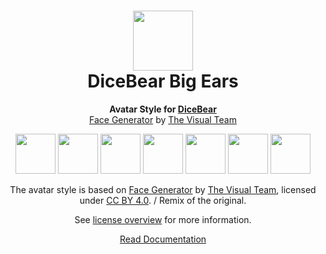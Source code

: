 <h1 align="center"><img src="https://www.dicebear.com/logo-readme.svg" width="96" /> <br />DiceBear Big Ears</h1>
<p align="center">
  <strong>Avatar Style for <a href="https://www.dicebear.com/">DiceBear</a></strong><br />
  <a href="https://www.figma.com/community/file/986078800058673824">Face Generator</a> by <a href="https://thevisual.team/">The Visual Team</a>
</p>

<p align="center">
  <img src="https://api.dicebear.com/6.x/big-ears/svg?seed=Mimi" width="64" />
  <img src="https://api.dicebear.com/6.x/big-ears/svg?seed=Sasha" width="64" />
  <img src="https://api.dicebear.com/6.x/big-ears/svg?seed=Lilly" width="64" />
  <img src="https://api.dicebear.com/6.x/big-ears/svg?seed=Tigger" width="64" />
  <img src="https://api.dicebear.com/6.x/big-ears/svg?seed=Bella" width="64" />
  <img src="https://api.dicebear.com/6.x/big-ears/svg?seed=Zoe" width="64" />
  <img src="https://api.dicebear.com/6.x/big-ears/svg?seed=Kitty" width="64" />
</p>

<p align="center">
  The avatar style is based on <a href="https://www.figma.com/community/file/986078800058673824">Face Generator</a> by
  <a href="https://thevisual.team/">The Visual Team</a>, licensed under
  <a href="https://creativecommons.org/licenses/by/4.0/">CC BY 4.0</a>. / Remix of the original.
</p>
<p align="center">
  See <a href="https://www.dicebear.com/licenses">license overview</a> for more information.
</p>

<p align="center">
  <a href="https://www.dicebear.com/styles/big-ears">
    Read Documentation
  </a>
</p>
